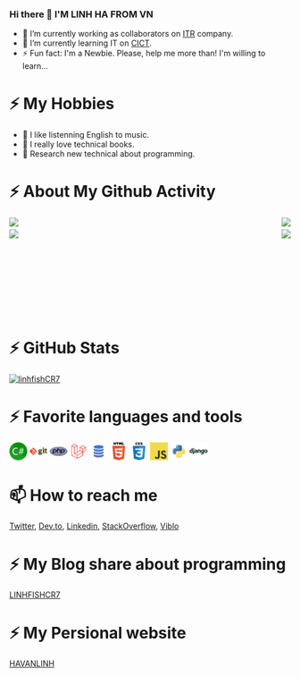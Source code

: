 ### Hi there 👋 I'M LINH HA FROM VN

<!--
**linhfishCR7/linhfishCR7** is a ✨ _special_ ✨ repository because its `README.md` (this file) appears on your GitHub profile.

Here are some ideas to get you started:

- 🔭 I’m currently working on 
- 🌱 I’m currently learning ...
- 👯 I’m looking to collaborate on ...
- 🤔 I’m looking for help with ...
- 💬 Ask me about ...
- 📫 How to reach me: ...
- 😄 Pronouns: ...
- ⚡ Fun fact: ...
-->
- 🔭 I’m currently working as collaborators on [ITR](http://www.itr.com.vn/) company.
- 🌱 I’m currently learning IT on [CICT](http://www.cit.ctu.edu.vn/).
- ⚡ Fun fact: I'm a Newbie. Please, help me more than! I'm willing to learn...

# ⚡ My Hobbies
- :musical_note: I like listenning English to music.
- :book: I really love technical books.
- :mag_right: Research new technical about programming.

# ⚡ About My Github Activity
<img align="left" src="https://visitor-badge.laobi.icu/badge?page_id=linhfishCR7.linhfishCR7" />
<img align="right" src="https://img.shields.io/github/followers/linhfishCR7?label=Follow&style=social" />
<h1 align="center"></h1>
<img align="left" height="150px" src="https://github-readme-stats.vercel.app/api?username=linhfishCR7&show_icons=true&theme=merko&count_private=true" />
<img align="right" height="150px" src="https://github-readme-stats.vercel.app/api/top-langs/?username=linhfishCR7&layout=compact&theme=merko&count_private=true" />
<img height="150px" />

# ⚡ GitHub Stats
<p align="left">
  <a href="https://github.com/ryo-ma/github-profile-trophy"
    ><img
      src="https://github-profile-trophy.vercel.app/?username=linhfishCR7&margin-w=15&margin-h=15"
      alt="linhfishCR7"
  /></a>
</p>

<!-- <h2 font-weight="bold">𝐒𝐤𝐢𝐥𝐥 𝐒𝐞𝐭</h2>
<table>
  <tr>
    <td><img src="https://cdn.iconscout.com/icon/free/png-128/react-3-1175109.png" width="100"></td>
    <td><img src="https://cdn.iconscout.com/icon/free/png-128/nodejs-2-226035.png" width="100"></td>
    <td><img src="https://cdn.iconscout.com/icon/free/png-128/vuejs-3-1175070.png" width="100"></td>
    <td><img src="https://cdn.iconscout.com/icon/free/png-128/angular-3-226070.png" width="100"></td>
    <td><img src="https://cdn.iconscout.com/icon/free/png-128/javascript-1-225993.png" width="100"></td>
    <td><img src="https://cdn.iconscout.com/icon/free/png-128/jquery-7-1175152.png" width="100"></td>
    <td><img src="https://cdn.iconscout.com/icon/free/png-128/typescript-1-1175078.png" width="100"></td>
    <td><img src="https://cdn.iconscout.com/icon/free/png-128/php-99-1175127.png" width="100"></td>
    <td><img src="https://cdn.iconscout.com/icon/free/png-128/codeigniter-5-1175246.png" width="100"></td>
    <td><img src="https://cdn.iconscout.com/icon/free/png-128/laravel-2-1175146.png" width="100"></td>
    <td><img src="https://cdn.iconscout.com/icon/free/png-128/yii-2-1175059.png" width="100"></td>
    <td><img src="https://cdn.iconscout.com/icon/free/png-128/html5-40-1175193.png" width="100"></td>
    <td><img src="https://cdn.iconscout.com/icon/free/png-128/css3-11-1175239.png" width="100"></td>
    <td><img src="https://cdn.iconscout.com/icon/free/png-128/sass-13-1175092.png" width="100"></td>
  </tr>
  <tr>
    <td><img src="https://cdn.iconscout.com/icon/free/png-128/mongodb-4-1175139.png" width="100"></td>
    <td><img src="https://cdn.iconscout.com/icon/free/png-128/mysql-4-226026.png" width="100"></td>
    <td><img src="https://cdn.iconscout.com/icon/free/png-128/redis-6-1175105.png" width="100"></td>
    <td><img src="https://cdn.iconscout.com/icon/free/png-128/python-20-1175115.png" width="100"></td>
    <td><img src="https://cdn.iconscout.com/icon/free/png-128/django-13-1175187.png" width="100"></td>
    <td><img src="https://cdn.iconscout.com/icon/free/png-128/java-22-225997.png" width="100"></td>
    <td><img src="https://cdn.iconscout.com/icon/free/png-128/swift-21-1175088.png" width="100"></td>
    <td><img src="https://cdn.iconscout.com/icon/free/png-128/android-245-1175273.png" width="100"></td>
    <td><img src="https://cdn.iconscout.com/icon/free/png-128/xcode-3521822-2945239.png" width="100"></td>
    <td><img src="https://cdn.iconscout.com/icon/free/png-128/c-57-1175191.png" width="100"></td>
    <td><img src="https://cdn.iconscout.com/icon/free/png-128/c-4-226082.png" width="100"></td>
    <td><img src="https://cdn.iconscout.com/icon/free/png-128/bootstrap-226077.png" width="100"></td>
    <td><img src="https://cdn.iconscout.com/icon/free/png-128/git-18-1175219.png" width="100"></td>
    <td><img src="https://cdn.iconscout.com/icon/free/png-128/docker-13-1175230.png" width="100"></td>
  </tr>
</table> -->

# ⚡ Favorite languages and tools
<code><img height="32" src="https://raw.githubusercontent.com/github/explore/80688e429a7d4ef2fca1e82350fe8e3517d3494d/topics/csharp/csharp.png"></code>
<code><img height="32" src="https://raw.githubusercontent.com/github/explore/80688e429a7d4ef2fca1e82350fe8e3517d3494d/topics/git/git.png"></code>
<code><img height="32" src="https://raw.githubusercontent.com/github/explore/80688e429a7d4ef2fca1e82350fe8e3517d3494d/topics/php/php.png"></code>
<code><img height="32" src="https://raw.githubusercontent.com/github/explore/80688e429a7d4ef2fca1e82350fe8e3517d3494d/topics/laravel/laravel.png"></code>
<code><img height="32" src="https://raw.githubusercontent.com/github/explore/80688e429a7d4ef2fca1e82350fe8e3517d3494d/topics/sql/sql.png"></code>
<code><img height="32" src="https://raw.githubusercontent.com/github/explore/80688e429a7d4ef2fca1e82350fe8e3517d3494d/topics/html/html.png"></code>
<code><img height="32" src="https://raw.githubusercontent.com/github/explore/80688e429a7d4ef2fca1e82350fe8e3517d3494d/topics/css/css.png"></code>
<code><img height="32" src="https://raw.githubusercontent.com/github/explore/80688e429a7d4ef2fca1e82350fe8e3517d3494d/topics/javascript/javascript.png"></code>
<code><img height="32" src="https://raw.githubusercontent.com/github/explore/80688e429a7d4ef2fca1e82350fe8e3517d3494d/topics/python/python.png"></code>
<code><img height="32" src="https://raw.githubusercontent.com/github/explore/80688e429a7d4ef2fca1e82350fe8e3517d3494d/topics/django/django.png"></code>

# 📫 How to reach me
[Twitter](https://twitter.com/LINHFISH6), [Dev.to](https://dev.to/linhfishcr7), [Linkedin](https://www.linkedin.com/in/linh-ha-185741215), [StackOverflow](https://stackoverflow.com/users/13021594/van-linh-ha), [Viblo](https://viblo.asia/u/linhfishCR7)

# ⚡ My Blog share about programming
[LINHFISHCR7](https://linhfishcr7.wordpress.com/)

# ⚡ My Persional website
[HAVANLINH](https://havanlinh.tech/)
